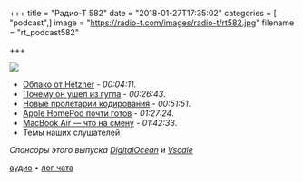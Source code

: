 +++
title = "Радио-Т 582"
date = "2018-01-27T17:35:02"
categories = [ "podcast",]
image = "https://radio-t.com/images/radio-t/rt582.jpg"
filename = "rt_podcast582"

+++

![](https://radio-t.com/images/radio-t/rt582.jpg)

- [Облако от Hetzner](https://www.hetzner.com/cloud?country=us) - *00:04:11*.
- [Почему он ушел из гугла](https://medium.com/@steve.yegge/why-i-left-google-to-join-grab-86dfffc0be84) - *00:26:43*.
- [Новые пролетарии кодирования](https://www.wired.com/2017/02/programming-is-the-new-blue-collar-job/) - *00:51:51*.
- [Apple HomePod почти готов](https://www.engadget.com/2018/01/26/apple-homepod-2018-release/) - *01:27:24*.
- [MacBook Air — что на смену](https://gizmodo.com/apple-might-finally-finally-kill-the-macbook-air-1822332466?utm_campaign=socialflow_gizmodo_twitter) - *01:42:33*.
- Темы наших слушателей


*Спонсоры этого выпуска [DigitalOcean](https://www.digitalocean.com) и [Vscale](http://bit.ly/radio-t_vscale)*

[аудио](http://cdn.radio-t.com/rt_podcast582.mp3) • [лог чата](http://chat.radio-t.com/logs/radio-t-582.html)
<audio src="http://cdn.radio-t.com/rt_podcast582.mp3" preload="none"></audio>
